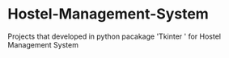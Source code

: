 # Hostel-Management-System

Projects that developed in python pacakage 'Tkinter ' for Hostel Management System

